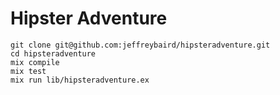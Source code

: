 Hipster Adventure
============

````
git clone git@github.com:jeffreybaird/hipsteradventure.git
cd hipsteradventure
mix compile
mix test
mix run lib/hipsteradventure.ex
